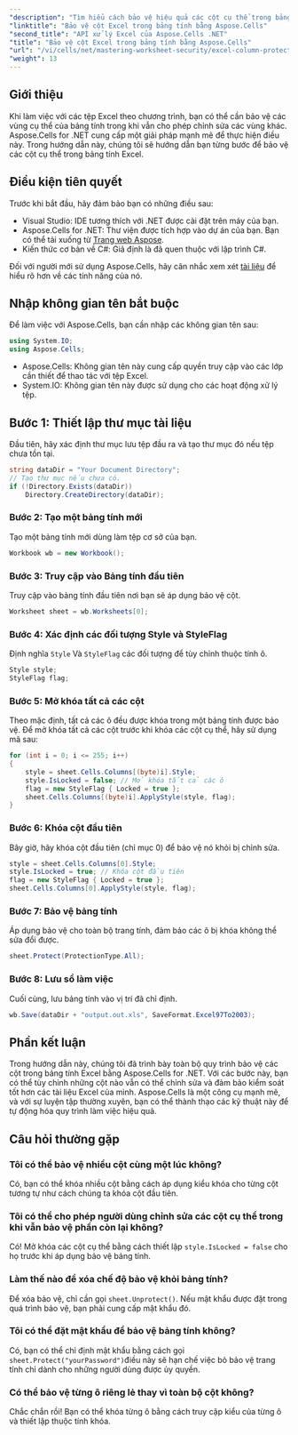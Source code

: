 ```yaml
---
"description": "Tìm hiểu cách bảo vệ hiệu quả các cột cụ thể trong bảng tính Excel bằng Aspose.Cells for .NET. Hướng dẫn từng bước này bao gồm mọi thứ, từ thiết lập môi trường đến lưu các tệp Excel được bảo vệ."
"linktitle": "Bảo vệ cột Excel trong bảng tính bằng Aspose.Cells"
"second_title": "API xử lý Excel của Aspose.Cells .NET"
"title": "Bảo vệ cột Excel trong bảng tính bằng Aspose.Cells"
"url": "/vi/cells/net/mastering-worksheet-security/excel-column-protection/"
"weight": 13
---
```


## Giới thiệu

Khi làm việc với các tệp Excel theo chương trình, bạn có thể cần bảo vệ các vùng cụ thể của bảng tính trong khi vẫn cho phép chỉnh sửa các vùng khác. Aspose.Cells for .NET cung cấp một giải pháp mạnh mẽ để thực hiện điều này. Trong hướng dẫn này, chúng tôi sẽ hướng dẫn bạn từng bước để bảo vệ các cột cụ thể trong bảng tính Excel.

## Điều kiện tiên quyết
Trước khi bắt đầu, hãy đảm bảo bạn có những điều sau:
- Visual Studio: IDE tương thích với .NET được cài đặt trên máy của bạn.
- Aspose.Cells for .NET: Thư viện được tích hợp vào dự án của bạn. Bạn có thể tải xuống từ [Trang web Aspose](https://releases.aspose.com/cells/net/).
- Kiến thức cơ bản về C#: Giả định là đã quen thuộc với lập trình C#.

Đối với người mới sử dụng Aspose.Cells, hãy cân nhắc xem xét [tài liệu](https://reference.aspose.com/cells/net/) để hiểu rõ hơn về các tính năng của nó.

## Nhập không gian tên bắt buộc
Để làm việc với Aspose.Cells, bạn cần nhập các không gian tên sau:

```csharp
using System.IO;
using Aspose.Cells;
```
- Aspose.Cells: Không gian tên này cung cấp quyền truy cập vào các lớp cần thiết để thao tác với tệp Excel.
- System.IO: Không gian tên này được sử dụng cho các hoạt động xử lý tệp.

## Bước 1: Thiết lập thư mục tài liệu

Đầu tiên, hãy xác định thư mục lưu tệp đầu ra và tạo thư mục đó nếu tệp chưa tồn tại.

```csharp
string dataDir = "Your Document Directory";
// Tạo thư mục nếu chưa có.
if (!Directory.Exists(dataDir))
    Directory.CreateDirectory(dataDir);
```

### Bước 2: Tạo một bảng tính mới
Tạo một bảng tính mới dùng làm tệp cơ sở của bạn.

```csharp
Workbook wb = new Workbook();
```

### Bước 3: Truy cập vào Bảng tính đầu tiên
Truy cập vào bảng tính đầu tiên nơi bạn sẽ áp dụng bảo vệ cột.

```csharp
Worksheet sheet = wb.Worksheets[0];
```

### Bước 4: Xác định các đối tượng Style và StyleFlag
Định nghĩa `Style` Và `StyleFlag` các đối tượng để tùy chỉnh thuộc tính ô.

```csharp
Style style;
StyleFlag flag;
```

### Bước 5: Mở khóa tất cả các cột
Theo mặc định, tất cả các ô đều được khóa trong một bảng tính được bảo vệ. Để mở khóa tất cả các cột trước khi khóa các cột cụ thể, hãy sử dụng mã sau:

```csharp
for (int i = 0; i <= 255; i++)
{
    style = sheet.Cells.Columns[(byte)i].Style;
    style.IsLocked = false; // Mở khóa tất cả các ô
    flag = new StyleFlag { Locked = true };
    sheet.Cells.Columns[(byte)i].ApplyStyle(style, flag);
}
```

### Bước 6: Khóa cột đầu tiên
Bây giờ, hãy khóa cột đầu tiên (chỉ mục 0) để bảo vệ nó khỏi bị chỉnh sửa.

```csharp
style = sheet.Cells.Columns[0].Style;
style.IsLocked = true; // Khóa cột đầu tiên
flag = new StyleFlag { Locked = true };
sheet.Cells.Columns[0].ApplyStyle(style, flag);
```

### Bước 7: Bảo vệ bảng tính
Áp dụng bảo vệ cho toàn bộ trang tính, đảm bảo các ô bị khóa không thể sửa đổi được.

```csharp
sheet.Protect(ProtectionType.All);
```

### Bước 8: Lưu sổ làm việc
Cuối cùng, lưu bảng tính vào vị trí đã chỉ định.

```csharp
wb.Save(dataDir + "output.out.xls", SaveFormat.Excel97To2003);
```

## Phần kết luận
Trong hướng dẫn này, chúng tôi đã trình bày toàn bộ quy trình bảo vệ các cột trong bảng tính Excel bằng Aspose.Cells for .NET. Với các bước này, bạn có thể tùy chỉnh những cột nào vẫn có thể chỉnh sửa và đảm bảo kiểm soát tốt hơn các tài liệu Excel của mình. Aspose.Cells là một công cụ mạnh mẽ, và với sự luyện tập thường xuyên, bạn có thể thành thạo các kỹ thuật này để tự động hóa quy trình làm việc hiệu quả.

## Câu hỏi thường gặp

### Tôi có thể bảo vệ nhiều cột cùng một lúc không?
Có, bạn có thể khóa nhiều cột bằng cách áp dụng kiểu khóa cho từng cột tương tự như cách chúng ta khóa cột đầu tiên.

### Tôi có thể cho phép người dùng chỉnh sửa các cột cụ thể trong khi vẫn bảo vệ phần còn lại không?
Có! Mở khóa các cột cụ thể bằng cách thiết lập `style.IsLocked = false` cho họ trước khi áp dụng bảo vệ bảng tính.

### Làm thế nào để xóa chế độ bảo vệ khỏi bảng tính?
Để xóa bảo vệ, chỉ cần gọi `sheet.Unprotect()`. Nếu mật khẩu được đặt trong quá trình bảo vệ, bạn phải cung cấp mật khẩu đó.

### Tôi có thể đặt mật khẩu để bảo vệ bảng tính không?
Có, bạn có thể chỉ định mật khẩu bằng cách gọi `sheet.Protect("yourPassword")`điều này sẽ hạn chế việc bỏ bảo vệ trang tính chỉ dành cho những người dùng được ủy quyền.

### Có thể bảo vệ từng ô riêng lẻ thay vì toàn bộ cột không?
Chắc chắn rồi! Bạn có thể khóa từng ô bằng cách truy cập kiểu của từng ô và thiết lập thuộc tính khóa.